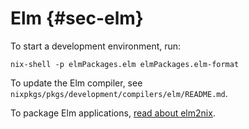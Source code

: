 # Elm {#sec-elm}

To start a development environment, run:

```ShellSession
nix-shell -p elmPackages.elm elmPackages.elm-format
```

To update the Elm compiler, see `nixpkgs/pkgs/development/compilers/elm/README.md`.

To package Elm applications, [read about elm2nix](https://github.com/hercules-ci/elm2nix#elm2nix).
